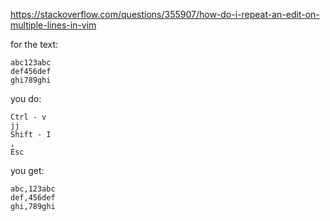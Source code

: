 https://stackoverflow.com/questions/355907/how-do-i-repeat-an-edit-on-multiple-lines-in-vim

for the text:

```
abc123abc
def456def
ghi789ghi
```

you do:

```
Ctrl - v
jj
Shift - I
,
Esc
```

you get:

```
abc,123abc
def,456def
ghi,789ghi
```

